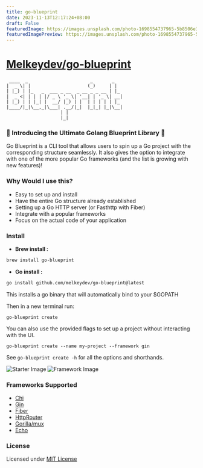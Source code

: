 ```yaml
---
title: go-blueprint
date: 2023-11-13T12:17:24+08:00
draft: False
featuredImage: https://images.unsplash.com/photo-1698554737965-5b8506e3765b?ixid=M3w0NjAwMjJ8MHwxfHJhbmRvbXx8fHx8fHx8fDE2OTk4NDg5MTd8&ixlib=rb-4.0.3
featuredImagePreview: https://images.unsplash.com/photo-1698554737965-5b8506e3765b?ixid=M3w0NjAwMjJ8MHwxfHJhbmRvbXx8fHx8fHx8fDE2OTk4NDg5MTd8&ixlib=rb-4.0.3
---
```


# [Melkeydev/go-blueprint](https://github.com/Melkeydev/go-blueprint)

     ____  _                       _       _
    |  _ \| |                     (_)     | |
    | |_) | |_   _  ___ _ __  _ __ _ _ __ | |_
    |  _ <| | | | |/ _ \ '_ \| '__| | '_ \| __|
    | |_) | | |_| |  __/ |_) | |  | | | | | |_
    |____/|_|\__,_|\___| .__/|_|  |_|_| |_|\__|
                        | |
                        |_|

### 🚀 Introducing the Ultimate Golang Blueprint Library 🚀

Go Blueprint is a CLI tool that allows users to spin up a Go project with the corresponding structure seamlessly. It also
gives the option to integrate with one of the more popular Go frameworks (and the list is growing with new features)!

### Why Would I use this?

- Easy to set up and install
- Have the entire Go structure already established
- Setting up a Go HTTP server (or Fasthttp with Fiber)
- Integrate with a popular frameworks
- Focus on the actual code of your application

### Install

- **Brew install :**

```sh
brew install go-blueprint
```

- **Go install :**

```sh
go install github.com/melkeydev/go-blueprint@latest
```

This installs a go binary that will automatically bind to your $GOPATH

Then in a new terminal run:

```
go-blueprint create
```

You can also use the provided flags to set up a project without interacting with the UI.

```
go-blueprint create --name my-project --framework gin
```

See `go-blueprint create -h` for all the options and shorthands.

![Starter Image](./public/blueprint_1.png)
![Framework Image](./public/blueprint_2.png)

### Frameworks Supported

- [Chi](https://github.com/go-chi/chi)
- [Gin](https://github.com/gin-gonic/gin)
- [Fiber](https://github.com/gofiber/fiber)
- [HttpRouter](https://github.com/julienschmidt/httprouter)
- [Gorilla/mux](https://github.com/gorilla/mux)
- [Echo](https://github.com/labstack/echo)

### License

Licensed under [MIT License](./LICENSE)
